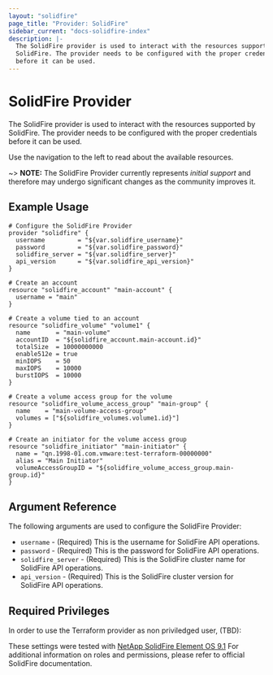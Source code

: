 ```yaml
---
layout: "solidfire"
page_title: "Provider: SolidFire"
sidebar_current: "docs-solidfire-index"
description: |-
  The SolidFire provider is used to interact with the resources supported by
  SolidFire. The provider needs to be configured with the proper credentials
  before it can be used.
---
```


# SolidFire Provider

The SolidFire provider is used to interact with the resources supported by
SolidFire.
The provider needs to be configured with the proper credentials before it can be used.

Use the navigation to the left to read about the available resources.

~> **NOTE:** The SolidFire Provider currently represents _initial support_
and therefore may undergo significant changes as the community improves it.

## Example Usage

```
# Configure the SolidFire Provider
provider "solidfire" {
  username         = "${var.solidfire_username}"
  password         = "${var.solidfire_password}"
  solidfire_server = "${var.solidfire_server}"
  api_version      = "${var.solidfire_api_version}"
}

# Create an account
resource "solidfire_account" "main-account" {
  username = "main"
}

# Create a volume tied to an account
resource "solidfire_volume" "volume1" {
  name       = "main-volume"
  accountID  = "${solidfire_account.main-account.id}"
  totalSize  = 10000000000
  enable512e = true
  minIOPS    = 50
  maxIOPS    = 10000
  burstIOPS  = 10000
}

# Create a volume access group for the volume
resource "solidfire_volume_access_group" "main-group" {
  name    = "main-volume-access-group"
  volumes = ["${solidfire_volumes.volume1.id}"]
}

# Create an initiator for the volume access group
resource "solidfire_initiator" "main-initiator" {
  name = "qn.1998-01.com.vmware:test-terraform-00000000"
  alias = "Main Initiator"
  volumeAccessGroupID = "${solidfire_volume_access_group.main-group.id}"
}
```

## Argument Reference

The following arguments are used to configure the SolidFire Provider:

* `username` - (Required) This is the username for SolidFire API operations.
* `password` - (Required) This is the password for SolidFire API operations.
* `solidfire_server` - (Required) This is the SolidFire cluster name for SolidFire 
  API operations.
* `api_version` - (Required) This is the SolidFire cluster version for SolidFire
  API operations.

## Required Privileges

In order to use the Terraform provider as non priviledged user, (TBD):


These settings were tested with [NetApp SolidFire Element OS 9.1](TBD)
For additional information on roles and permissions, please refer to official
SolidFire documentation.


